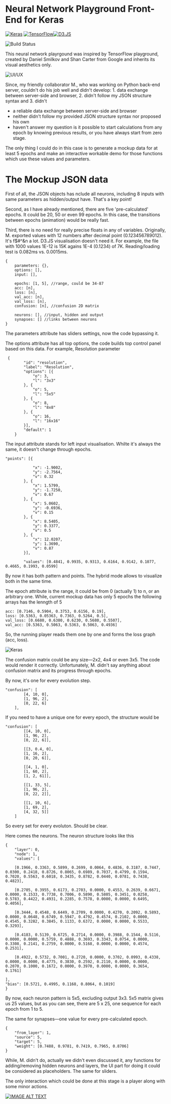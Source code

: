 # Neural Network Playground Front-End for Keras

[![Keras](https://github.com/vkuchinov/dataVisualization/blob/master/NeuralNetworks/references/keras.png?raw=true)](https://keras.io/) [![TensorFlow](https://github.com/vkuchinov/dataVisualization/blob/master/NeuralNetworks/references/tensorflow.png?raw=true)](https://www.tensorflow.org/)[![D3.JS](https://github.com/vkuchinov/dataVisualization/blob/master/NeuralNetworks/references/d3.png?raw=true)](https://d3js.org/)

![Build Status](https://img.shields.io/badge/stability-work_in_progress-lightgrey.svg)

This neural network playrgound was inspired by TensorFlow playground, created by  Daniel Smilkov and Shan Carter from Google and inherits its visual aesthetics only.

![UI/UX](https://github.com/vkuchinov/dataVisualization/blob/master/NeuralNetworks/references/screenshot.png?raw=true)

Since, my friendly collaborator M., who was working on Python back-end server, couldn't do his job well and didn't develop:  1. data exchange between server-side and browser, 2. didn't follow my JSON structure syntax and 3. didn't 

  - a reliable data exchange between server-side and browser
  - neither didn't follow my provided JSON structure syntax nor proposed his own
  - haven't answer my question is it possible to start calculations from any epoch by knowing previous results, or you have always start from zero stage.
 
The only thing I could do in this case is to generate a mockup data for at least 5 epochs and make an interactive workable demo for those functions which use these values and parameters.

# The Mockup JSON data

First of all, the JSON objects has nclude all neurons, including 8 inputs with same parameters as hidden/output have. That's a key point!

Second, as I have already mentioned, there are five 'pre-calculated' epochs. It could be 20, 50 or even 99 epochs. In this case, the transitions between epochs (animation) would be really fast.

Third, there is no need for really precise floats in any of variables. Originally, M. exported values with 12 numbers after decimal point (0.123456789012). It's f$#^&n a lot. 
D3.JS visualisation doesn't need it. For example, the file with 1000 values 1E-12 is 15K agains 1E-4 (0.1234) of 7K. Reading/loading test is 0.082ms vs. 0.0015ms.

```
{
    parameters: {},
    options: [],
    input: [],
    
    epochs: [1, 5], //range, could be 34-87
    acc: [n], 
    loss: [n],
    val_acc: [n],
    val_loss: [n],
    confusion: [n], //confusion 2D matrix 
    
    neurons: [], //input, hidden and output
    synapses: [] //links between neurons
}
```
The parameters attribute has sliders settings, now the code bypassing it.

The options attribute has all top options, the code builds top control panel based on this data. For example, Resolution parameter

```
 {
		"id": "resolution",
		"label": "Resolution",
		"options": [{
			"o": 3,
			"l": "3x3"
		}, {
			"o": 5,
			"l": "5x5"
		}, {
			"o": 8,
			"l": "8x8"
		}, {
			"o": 16,
			"l": "16x16"
		}],
		"default": 1
	}

```

The input attribute stands for left input visualisation. Whilte it's always the same, it doesn't change through epochs.

```
"points": [{

			"x": -1.9002,
			"y": -2.7564,
			"v": 0.32
		}, {
			"x": 1.5799,
			"y": -1.7250,
			"v": 0.67
		}, {
			"x": 5.0602,
			"y": -0.6936,
			"v": 0.15
		}, {
			"x": 8.5405,
			"y": 0.3377,
			"v": 0.5
		}, {
			"x": 12.0207,
			"y": 1.3690,
			"v": 0.87
		}],

		"values": [0.4841, 0.9935, 0.9313, 0.6164, 0.9142, 0.1077, 0.4665, 0.1993, 0.0599]
```

By now it has both pattern and points. The hybrid mode allows to visualize both in the same time.

The epoch attribute is the range, it could be from 0 (actually 1) to n, or an arbitrary one.
While, current mockup data has only 5 epochs the following arrays has the lenngth of 5

```
acc: [0.7146, 0.5904, 0.3753, 0.6156, 0.19],
loss: [0.5363, 0.05363, 0.7363, 0.5264, 0.5],
val_loss: [0.6680, 0.6380, 0.6230, 0.5680, 0.5507],
val_acc: [0.5363, 0.5063, 0.5363, 0.5063, 0.4936]
```

So, the running player reads them one by one and forms the loss graph (acc, loss).

![Keras](https://github.com/vkuchinov/dataVisualization/blob/master/NeuralNetworks/references/graph.gif?raw=true)

The confusion matrix could be any size—2x2, 4x4 or even 3x5. The code would render it correctly. Unfortunately, M. didn't say anything about confusion matrix and its progress through epochs.

By now, it's one for every evolution step.

```
"confusion": [
		[4, 10, 0],
		[1, 96, 2],
		[0, 22, 6]
	],
```

If you need to have a unique one for every epoch, the structure would be

```
"confusion": [
		[[4, 10, 0],
		[1, 96, 2],
		[0, 22, 6]],
		
		[[3, 0.4, 0],
		[1, 16, 2],
		[0, 20, 6]],
		
		[[4, 1, 0],
		[1, 60, 2],
		[1, 2, 61]],
		
		[[1, 33, 5],
		[1, 96, 2],
		[0, 22, 2]],
		
		[[1, 10, 6],
		[1, 69, 2],
		[4, 32, 5]]
	]
```
So every set for every evoluton. Should be clear.

Here comes the neurons. The neuron structure looks like this

```
{
    "layer": 0,
    "node": 1,
    "values": [
    
    [0.1966, 0.3363, 0.5899, 0.2699, 0.0064, 0.4836, 0.3187, 0.7447, 0.0300, 0.2418, 0.8726, 0.8065, 0.6989, 0.7037, 0.4799, 0.1594, 0.7020, 0.5563, 0.6018, 0.3435, 0.8782, 0.0440, 0.0781, 0.7438, 0.4823],

    [0.2705, 0.3955, 0.6173, 0.2703, 0.0000, 0.4553, 0.2639, 0.6671, 0.0000, 0.1533, 0.7738, 0.7006, 0.5890, 0.5805, 0.3451, 0.0258, 0.5783, 0.4422, 0.4931, 0.2285, 0.7578, 0.0000, 0.0000, 0.6495, 0.4056],

    [0.3444, 0.4548, 0.6449, 0.2709, 0.0000, 0.4270, 0.2092, 0.5893, 0.0000, 0.0648, 0.6749, 0.5947, 0.4792, 0.4574, 0.2102, 0.0000, 0.4545, 0.3282, 0.3845, 0.1133, 0.6372, 0.0000, 0.0000, 0.5533, 0.3293],

    [0.4183, 0.5139, 0.6725, 0.2714, 0.0000, 0.3988, 0.1544, 0.5116, 0.0000, 0.0000, 0.5759, 0.4888, 0.3693, 0.3343, 0.0754, 0.0000, 0.3308, 0.2141, 0.2759, 0.0000, 0.5168, 0.0000, 0.0000, 0.4574, 0.2531],

    [0.4922, 0.5732, 0.7001, 0.2720, 0.0000, 0.3702, 0.0993, 0.4338, 0.0000, 0.0000, 0.4775, 0.3830, 0.2592, 0.2110, 0.0000, 0.0000, 0.2070, 0.1000, 0.1672, 0.0000, 0.3970, 0.0000, 0.0000, 0.3654, 0.1761]

],
"bias": [0.5721, 0.4995, 0.1168, 0.8064, 0.1019]
}
```
By now, each neuron pattern is 5x5, excluding output 3x3. 5x5 matrix gives us 25 values, but as you can see, there are 5 x 25, one sequence for each epoch from 1 to 5.

The same for synapses—one value for every pre-calculated epoch.

```
{
	"from_layer": 1,
	"source": 5,
	"target": 5,
	"weight": [0.7488, 0.9781, 0.7419, 0.7965, 0.8706]
}
```

While, M. didn't do, actually we didn't even discussed it, any functions for adding/removing hidden neurons and layers, the UI part for doing it could be considered as placeholders.
The same for sliders.

The only interaction which could be done at this stage is a player along with some minor actions.

[![IMAGE ALT TEXT](http://img.youtube.com/vi/yKCi5DJwF4k/0.jpg)](http://www.youtube.com/watch?v=yKCi5DJwF4k "Demo")
